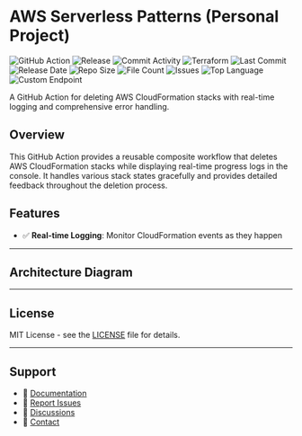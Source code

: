 # AWS Serverless Patterns (Personal Project)

![GitHub Action](https://img.shields.io/badge/GitHub-Action-blue?logo=github)&nbsp;![Release](https://github.com/subhamay-bhattacharyya/5225-serverless-patterns-tf/actions/workflows/release.yaml/badge.svg)&nbsp;![Commit Activity](https://img.shields.io/github/commit-activity/t/subhamay-bhattacharyya/5225-serverless-patterns-tf)&nbsp;![Terraform](https://img.shields.io/badge/AWS-Terraform-orange?logo=amazonaws)&nbsp;![Last Commit](https://img.shields.io/github/last-commit/subhamay-bhattacharyya/5225-serverless-patterns-tf)&nbsp;![Release Date](https://img.shields.io/github/release-date/subhamay-bhattacharyya/5225-serverless-patterns-tf)&nbsp;![Repo Size](https://img.shields.io/github/repo-size/subhamay-bhattacharyya/5225-serverless-patterns-tf)&nbsp;![File Count](https://img.shields.io/github/directory-file-count/subhamay-bhattacharyya/5225-serverless-patterns-tf)&nbsp;![Issues](https://img.shields.io/github/issues/subhamay-bhattacharyya/5225-serverless-patterns-tf)&nbsp;![Top Language](https://img.shields.io/github/languages/top/subhamay-bhattacharyya/5225-serverless-patterns-tf)&nbsp;![Custom Endpoint](https://img.shields.io/endpoint?url=https://gist.githubusercontent.com/bsubhamay/4ff00c62b280d0b475d6fdcab9ca8248/raw/5225-serverless-patterns-tf.json?)


A GitHub Action for deleting AWS CloudFormation stacks with real-time logging and comprehensive error handling.

## Overview

This GitHub Action provides a reusable composite workflow that deletes AWS CloudFormation stacks while displaying real-time progress logs in the console. It handles various stack states gracefully and provides detailed feedback throughout the deletion process.

## Features

- ✅ **Real-time Logging**: Monitor CloudFormation events as they happen

---

## Architecture Diagram


---

## License

MIT License - see the [LICENSE](LICENSE) file for details.

---

## Support

- 📖 [Documentation](https://github.com/subhamay-bhattacharyya/5225-serverless-patterns-tf/wiki)
- 🐛 [Report Issues](https://github.com/subhamay-bhattacharyya/5225-serverless-patterns-tf/issues)
- 💬 [Discussions](https://github.com/subhamay-bhattacharyya/5225-serverless-patterns-tf/discussions)
- 📧 [Contact](mailto:support@subhamay.aws@gmail.com)